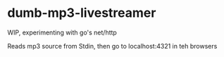 # dumb-mp3-livestreamer
WIP, experimenting with go's net/http

Reads mp3 source from Stdin, then go to localhost:4321 in teh browsers
